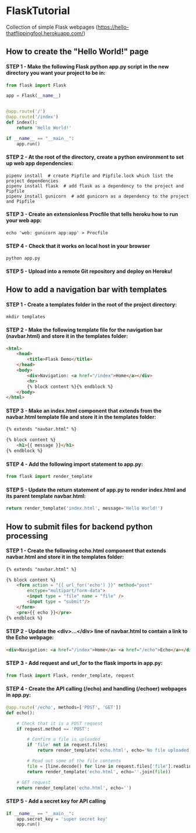 # FlaskTutorial
Collection of simple Flask webpages (https://hello-thatflippingfool.herokuapp.com/)

How to create the "Hello World!" page
---
#### STEP 1 - Make the following Flask python app.py script in the new directory you want your project to be in:
```python
from flask import Flask

app = Flask(__name__)


@app.route('/')
@app.route('/index')
def index():
    return 'Hello World!'

if __name__ == "__main__":
    app.run()
```
#### STEP 2 - At the root of the directory, create a python environment to set up web app dependencies:
```
pipenv install  # create Pipfile and Pipfile.lock which list the project dependencies
pipenv install flask  # add flask as a dependency to the project and Pipfile
pipenv install gunicorn  # add gunicorn as a dependency to the project and Pipfile
```
#### STEP 3 - Create an extensionless Procfile that tells heroku how to run your web app:
```
echo 'web: gunicorn app:app' > Procfile
```
#### STEP 4 - Check that it works on local host in your browser
```
python app.py
```
#### STEP 5 - Upload into a remote Git repository and deploy on Heroku!

How to add a navigation bar with templates
---
#### STEP 1 - Create a templates folder in the root of the project directory:
```
mkdir templates
```
#### STEP 2 - Make the following template file for the navigation bar (navbar.html) and store it in the templates folder:
```html
<html>
    <head>
        <title>Flask Demo</title>
    </head>
    <body>
        <div>Navigation: <a href="/index">Home</a></div>
        <hr>
        {% block content %}{% endblock %}
    </body>
</html>
```
#### STEP 3 - Make an index.html component that extends from the navbar.html template file and store it in the templates folder:
```html
{% extends "navbar.html" %}

{% block content %}
    <h1>{{ message }}</h1>
{% endblock %}

```
#### STEP 4 - Add the following import statement to app.py:
```python
from flask import render_template
```
#### STEP 5 - Update the return statement of app.py to render index.html and its parent template navbar.html:
```python
return render_template('index.html', message='Hello World!')
```
How to submit files for backend python processing
---
#### STEP 1 - Create the following echo.html component that extends navbar.html and store it in the templates folder:
```html
{% extends "navbar.html" %}

{% block content %}
    <form action = "{{ url_for('echo') }}" method="post"
        enctype="multipart/form-data">
        <input type = "file" name = "file" />
        <input type = "submit"/>
    </form>
    <pre>{{ echo }}</pre>
{% endblock %}
```
#### STEP 2 - Update the \<div>...\</div> line of navbar.html to contain a link to the Echo webpage:
```html
<div>Navigation: <a href="/index">Home</a> <a href="/echo">Echo</a></div>
```
#### STEP 3 - Add request and url_for to the flask imports in app.py:
```python
from flask import Flask, render_template, request
```
#### STEP 4 - Create the API calling (/echo) and handling (/echoer) webpages in app.py:
```python
@app.route('/echo', methods=['POST', 'GET'])
def echo():

    # Check that it is a POST request
    if request.method == 'POST':

        # Confirm a file is uploaded
        if 'file' not in request.files:
            return render_template('echo.html', echo='No file uploaded!')

        # Read out some of the file contents
        file = [line.decode() for line in request.files['file'].readlines(1000)]
        return render_template('echo.html', echo=''.join(file))

    # GET request
    return render_template('echo.html', echo='')
```
#### STEP 5 - Add a secret key for API calling
```python
if __name__ == "__main__":
	app.secret_key = 'super secret key'
    app.run()
```
